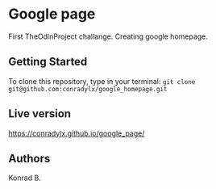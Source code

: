 # Google page

First TheOdinProject challange. Creating google homepage.

## Getting Started

To clone this repository, type in your terminal:
`git clone git@github.com:conradylx/google_homepage.git`

## Live version

https://conradylx.github.io/google_page/

## Authors

Konrad B.